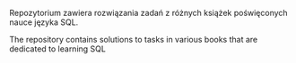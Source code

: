 
Repozytorium zawiera rozwiązania zadań z różnych książek poświęconych nauce języka SQL.

The repository contains solutions to tasks in various books that are dedicated to learning SQL
